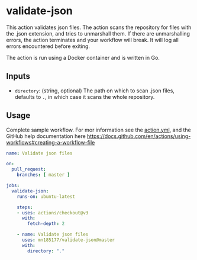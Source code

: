 # validate-json

This action validates json files. The action scans the repository for files with the .json extension, and tries to unmarshall them. If there are unmarshalling errors, the action terminates and your workflow will break. It will log all errors encountered before exiting.

The action is run using a Docker container and is written in Go.

## Inputs
- `directory`: (string, optional) The path on which to scan .json files, defaults to `.`, in which case it scans the whole repository.

## Usage
Complete sample workflow. For mor information see the [action.yml](action.yml), and the GitHub help documentation here https://docs.github.com/en/actions/using-workflows#creating-a-workflow-file
```yaml
name: Validate json files

on:
  pull_request:
    branches: [ master ]

jobs:
  validate-json:
    runs-on: ubuntu-latest

    steps:
    - uses: actions/checkout@v3
      with:
        fetch-depth: 2

    - name: Validate json files
      uses: mn185177/validate-json@master
      with:
        directory: "."

```
